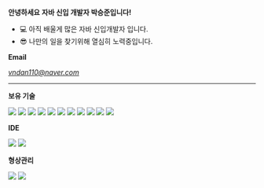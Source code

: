 **안녕하세요**
**자바 신입 개발자 박승준입니다!**

* 💻 아직 배울게 많은 자바 신입개발자 입니다.
* 😎 나만의 일을 찾기위해 열심히 노력중입니다.

**Email**

*vndan110@naver.com*

---


**보유 기술**  

<img src="https://img.shields.io/badge/JavaScript-F7DF1E?style=for-the-badge&logo=JavaScript&logoColor=white">


<img src="https://img.shields.io/badge/HTML5-E34F26?style=for-the-badge&logo=HTML5&logoColor=white">
<img src="https://img.shields.io/badge/jQuery-0769AD?style=for-the-badge&logo=jQuery&logoColor=white">
<img src="https://img.shields.io/badge/Bootstrap-7952B3?style=for-the-badge&logo=Bootstrap&logoColor=white">
<img src="https://img.shields.io/badge/Spring-6DB33F?style=for-the-badge&logo=Spring&logoColor=white">  

<img src="https://img.shields.io/badge/Apache Tomcat-F8DC75?style=for-the-badge&logo=Apache Tomcat&logoColor=white">
<img src="https://img.shields.io/badge/Amazon AWS-232F3E?style=for-the-badge&logo=Amazon AWS&logoColor=white">  

<img src="https://img.shields.io/badge/Apache Maven-C71A36?style=for-the-badge&logo=Apache Maven&logoColor=white">
<img src="https://img.shields.io/badge/MySQL-4479A1?style=for-the-badge&logo=MySQL&logoColor=white">  


<img src="https://img.shields.io/badge/Oracle-F80000?style=for-the-badge&logo=Oracle&logoColor=white">
<img src="https://img.shields.io/badge/JAVA-F80000?style=for-the-badge&logo=JAVA&logoColor=white">

**IDE**

<img src="https://img.shields.io/badge/Eclipse IDE-2C2255?style=for-the-badge&logo=Eclipse IDE&logoColor=white">
<img src="https://img.shields.io/badge/Visual Studio Code IDE-007ACC?style=for-the-badge&logo=Visual Studio Code&logoColor=white">

**형상관리**

<img src="https://img.shields.io/badge/Git-F05032?style=for-the-badge&logo=Git&logoColor=white">
<img src="https://img.shields.io/badge/GitHub-181717?style=for-the-badge&logo=GitHub&logoColor=white">




